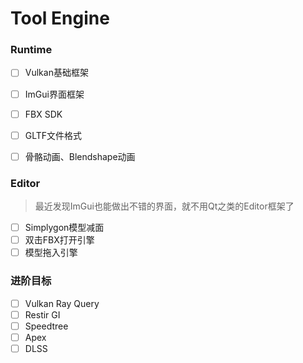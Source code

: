 # Tool Engine

### Runtime

- [ ] Vulkan基础框架
- [ ] ImGui界面框架
- [ ] FBX SDK
- [ ] GLTF文件格式
- [ ] 骨骼动画、Blendshape动画


### Editor

> 最近发现ImGui也能做出不错的界面，就不用Qt之类的Editor框架了

- [ ] Simplygon模型减面
- [ ] 双击FBX打开引擎
- [ ] 模型拖入引擎

### 进阶目标

- [ ] Vulkan Ray Query
- [ ] Restir GI
- [ ] Speedtree
- [ ] Apex
- [ ] DLSS